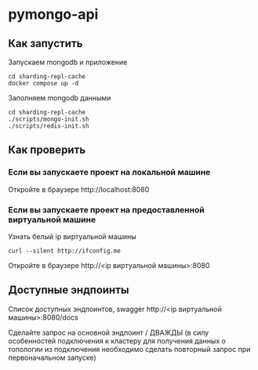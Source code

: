 # pymongo-api

## Как запустить

Запускаем mongodb и приложение

```shell
cd sharding-repl-cache
docker compose up -d
```

Заполняем mongodb данными

```shell
cd sharding-repl-cache
./scripts/mongo-init.sh
./scripts/redis-init.sh
```

## Как проверить

### Если вы запускаете проект на локальной машине

Откройте в браузере http://localhost:8080

### Если вы запускаете проект на предоставленной виртуальной машине

Узнать белый ip виртуальной машины

```shell
curl --silent http://ifconfig.me
```

Откройте в браузере http://<ip виртуальной машины>:8080

## Доступные эндпоинты

Список доступных эндпоинтов, swagger http://<ip виртуальной машины>:8080/docs

Сделайте запрос на основной эндпоинт / ДВАЖДЫ (в силу особенностей подключения к кластеру для получения данных о топологии из подключения необходимо сделать повторный запрос при первоначальном запуске)